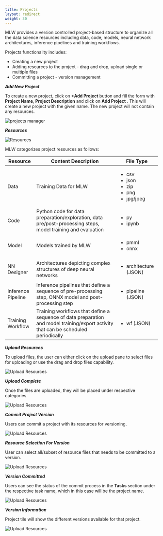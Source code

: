 ```yaml
---
title: Projects
layout: redirect
weight: 30
---
```


MLW provides a version controlled project-based structure to organize all the data science resources including data, code, models, neural network architectures, inference pipelines and training workflows.

Projects functionality includes:

* Creating a new project
* Adding resources to the project - drag and drop, upload single or multiple files
* Committing a project - version management

***Add New Project***

To create a new project, click on **+Add Project** button and fill the form with **Project Name**, **Project Description** and click on **Add Project** . This will create a new project with the given name. The new project will not contain any resources.

![projects manager](/images/zementis/mlw-app-add-project.png)

***Resources***

![Resources](/images/zementis/mlw-app-project-home.png)

MLW categorizes project resources as follows:

| Resource | Content Description | File Type |
|-----     |-----        |-----      |
| Data | Training Data for MLW | <ul><li>csv</li><li>json</li><li>zip</li><li>png</li><li>jpg/jpeg</li></ul> |
| Code | Python code for data preparation/exploration, data pre/post-processing steps, model training and evaluation | <ul><li>py</li><li>ipynb</li></ul> |
| Model | Models trained by MLW | <ul><li>pmml</li><li>onnx</li></ul> |
| NN Designer | Architectures depicting complex structures of deep neural networks | <ul><li>architecture (JSON)</li></ul> |
| Inference Pipeline | Inference pipelines that define a sequence of pre-processing step, ONNX model and post-processing step | <ul><li>pipeline (JSON)</li></ul> |
| Training Workflow | Training workflows that define a sequence of data preparation and model training/export activity that can be scheduled periodically | <ul><li>wf (JSON)</li></ul> |

***Upload Resources***

To upload files, the user can either click on the upload pane to select files for uploading or use the drag and drop files capability.

![Upload Resources](/images/zementis/mlw-app-upload-resources.png)

***Upload Complete***

Once the files are uploaded, they will be placed under respective categories.

![Upload Resources](/images/zementis/mlw-app-upload-complete.png)

***Commit Project Version***

Users can commit a project with its resources for versioning.

![Upload Resources](/images/zementis/mlw-app-project-commit.png)

***Resource Selection For Version***

User can select all/subset of resource files that needs to be committed to a version.

![Upload Resources](/images/zementis/mlw-app-project-commit-select.png)

***Version Committed***

Users can see the status of the commit process in the **Tasks** section under the respective task name, which in this case will be the project name.

![Upload Resources](/images/zementis/mlw-app-project-commited.png)

***Version Information***

Project tile will show the different versions available for that project.

![Upload Resources](/images/zementis/mlw-app-project-version.png)
